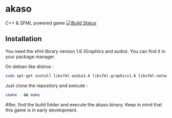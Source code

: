 akaso
=====

C++ &amp; SFML powered game
[![Build Status](http://travis-ci.org/superboum/akaso.png)](http://travis-ci.org/superboum/akaso)

Installation
------------

You need the sfml library version 1.6 (Graphics and audio).
You can find it in your package manager.

On debian like distros :
```bash
sudo apt-get install libsfml-audio1.6 libsfml-graphics1.6 libsfml-network1.6 libsfml-system1.6 libsfml-window1.6 libsfml-dev
```

Just clone the repository and execute :
```bash
cmake . && make
```

After, find the build folder and execute the akaso binary.
Keep in mind that this game is in early development.
